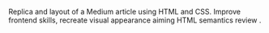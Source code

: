 Replica and layout of a Medium article using HTML and CSS. Improve frontend skills, recreate visual appearance aiming HTML semantics review
.
